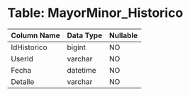 # Table: MayorMinor_Historico

| Column Name | Data Type | Nullable |
|-------------|-----------|----------|
| IdHistorico | bigint | NO |
| UserId | varchar | NO |
| Fecha | datetime | NO |
| Detalle | varchar | NO |
